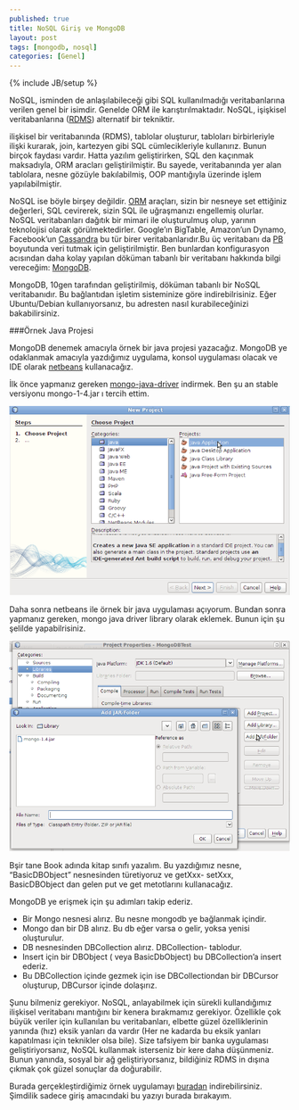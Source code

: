 ```yaml
---
published: true
title: NoSQL Giriş ve MongoDB
layout: post
tags: [mongodb, nosql]
categories: [Genel]
---
```

{% include JB/setup %}


NoSQL, isminden de anlaşılabileceği gibi SQL kullanılmadığı veritabanlarına verilen genel bir isimdir. Genelde ORM ile karıştırılmaktadır. NoSQL, işişkisel veritabanlarına ([RDMS](http://en.wikipedia.org/wiki/Relational_database_management_system)) alternatif bir tekniktir.

ilişkisel bir veritabanında (RDMS), tablolar oluşturur, tabloları birbirleriyle ilişki kurarak, join, kartezyen gibi SQL cümlecikleriyle kullanırız. Bunun birçok faydası vardır. Hatta yazılım geliştirirken, SQL den kaçınmak maksadıyla, ORM aracları geliştirilmiştir. Bu sayede, veritabanında yer alan tablolara, nesne gözüyle bakılabilmiş, OOP mantığıyla üzerinde işlem yapılabilmiştir.

NoSQL ise böyle birşey değildir. [ORM](http://en.wikipedia.org/wiki/Object-relational_mapping) araçları, sizin bir nesneye set ettiğiniz değerleri, SQL cevirerek, sizin SQL ile uğraşmanızı engellemiş olurlar. NoSQL veritabanları dağıtık bir mimari ile oluşturulmuş olup, yarının teknolojisi olarak görülmektedirler. Google’ın BigTable, Amazon’un Dynamo, Facebook’un [Cassandra](http://cassandra.apache.org/) bu tür birer veritabanlarıdır.Bu üç veritabanı da [PB](http://en.wikipedia.org/wiki/Petabyte) boyutunda veri tutmak için geliştirilmiştir. Ben bunlardan konfigurasyon acısından daha kolay yapılan döküman tabanlı bir veritabanı hakkında bilgi vereceğim: [MongoDB](http://www.mongodb.org/).

MongoDB, 10gen tarafından geliştirilmiş, döküman tabanlı bir NoSQL veritabanıdır. Bu bağlantıdan işletim sisteminize göre indirebilrisiniz. Eğer Ubuntu/Debian kullanıyorsanız, bu adresten nasıl kurabileceğinizi bakabilirsiniz.

###Örnek Java Projesi

MongoDB denemek amacıyla örnek bir java projesi yazacağız. MongoDB ye odaklanmak amacıyla yazdığımız uygulama, konsol uygulaması olacak ve IDE olarak [netbeans](http://www.netbeans.org/) kullanacağız.

İlk önce yapmanız gereken [mongo-java-driver](http://github.com/mongodb/mongo-java-driver/downloads) indirmek. Ben şu an stable versiyonu mongo-1-4.jar ı tercih ettim.

![Nb Create Project](/images/nb_create_project1.png)

Daha sonra netbeans ile örnek bir java uygulaması açıyorum. Bundan sonra yapmanız gereken, mongo java driver library olarak eklemek. Bunun için şu şelilde yapabilrisiniz.

![Get MongoDB Driver](/images/get_mongo_driver1.png)

Bşir tane Book adında kitap sınıfı yazalım. Bu yazdığımız nesne, “BasicDBObject” nesnesinden türetiyoruz ve getXxx- setXxx, BasicDBObject dan gelen put ve get metotlarını kullanacağız.

MongoDB ye erişmek için şu adımları takip ederiz.

* Bir Mongo nesnesi alırız. Bu nesne mongodb ye bağlanmak içindir.
* Mongo dan bir DB alırız. Bu db eğer varsa o gelir, yoksa yenisi oluşturulur.
* DB nesnesinden DBCollection alırız. DBCollection- tablodur.
* Insert için bir DBObject ( veya BasicDbObject) bu DBCollection’a insert ederiz.
* Bu DBCollection içinde gezmek için ise DBCollectiondan bir DBCursor oluşturup, DBCursor içinde dolaşırız.

Şunu bilmeniz gerekiyor. NoSQL, anlayabilmek için sürekli kullandığımız ilişkisel veritabanı mantığını bir kenera bırakmamız gerekiyor. Özellikle çok büyük veriler için kullanılan bu veritabanları, elbette güzel özelliklerinin yanında (hız) eksik yanları da vardır (Her ne kadarda bu eksik yanları kapatılması için teknikler olsa bile). Size tafsiyem bir banka uygulaması geliştiriyorsanız, NoSQL kullanmak isterseniz bir kere daha düşünmeniz. Bunun yanında, sosyal bir ağ geliştiriyorsanız, bildiğiniz RDMS in dışına çıkmak çok güzel sonuçlar da doğurabilir.

Burada gerçekleştirdiğimiz örnek uygulamayı [buradan](http://github.com/downloads/rayyildiz/TestProject/MongoDBTest.tar.gz) indirebilirsiniz. Şimdilik sadece giriş amacındaki bu yazıyı burada bırakayım.